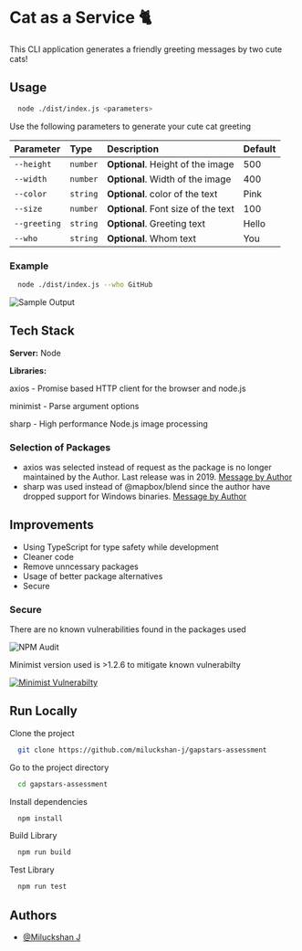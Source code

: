 
# Cat as a Service 🐈

This CLI application generates a friendly greeting messages by two cute cats!


## Usage

```bash
  node ./dist/index.js <parameters>
```

Use the following parameters to generate your cute cat greeting

| Parameter | Type     | Description                | Default         |       
| :-------- | :------- | :------------------------- | :------------------------- |
| `--height` | `number` | **Optional**. Height of the image | 500 |
| `--width` | `number` | **Optional**. Width of the image | 400 |
| `--color` | `string` | **Optional**. color of the text | Pink |
| `--size` | `number` | **Optional**. Font size of the text | 100 |
| `--greeting` | `string` | **Optional**. Greeting text | Hello |
| `--who` | `string` | **Optional**. Whom text | You |

### Example

```bash
  node ./dist/index.js --who GitHub 
```

![Sample Output](https://res.cloudinary.com/dufl0llvg/image/upload/v1671626188/cat.png)


## Tech Stack

**Server:** Node

**Libraries:** 

axios - Promise based HTTP client for the browser and node.js

minimist - Parse argument options

sharp - High performance Node.js image processing


### Selection of Packages

* axios was selected instead of request as the package is no longer maintained by the Author. Last release was in 2019. [Message by Author](https://github.com/request/request/issues/3142)
* sharp was used instead of @mapbox/blend since the author have dropped support for Windows binaries. [Message by Author](https://github.com/mapnik/node-mapnik/issues/848)


## Improvements

* Using TypeScript for type safety while development
* Cleaner code
* Remove unncessary packages
* Usage of better package alternatives
* Secure


### Secure

There are no known vulnerabilities found in the packages used

![NPM Audit](https://res.cloudinary.com/dufl0llvg/image/upload/v1663485887/vulnerabilities.png)

Minimist version used is >1.2.6 to mitigate known vulnerabilty 

[![Minimist Vulnerabilty](https://security.snyk.io/_nuxt/img/header-logo.aded646.svg)](https://security.snyk.io/vuln/SNYK-JS-MINIMIST-2429795)


## Run Locally

Clone the project

```bash
  git clone https://github.com/miluckshan-j/gapstars-assessment
```

Go to the project directory

```bash
  cd gapstars-assessment
```

Install dependencies

```bash
  npm install
```

Build Library

```bash
  npm run build
```

Test Library

```bash
  npm run test
```

## Authors

- [@Miluckshan J](https://github.com/miluckshan-j)

